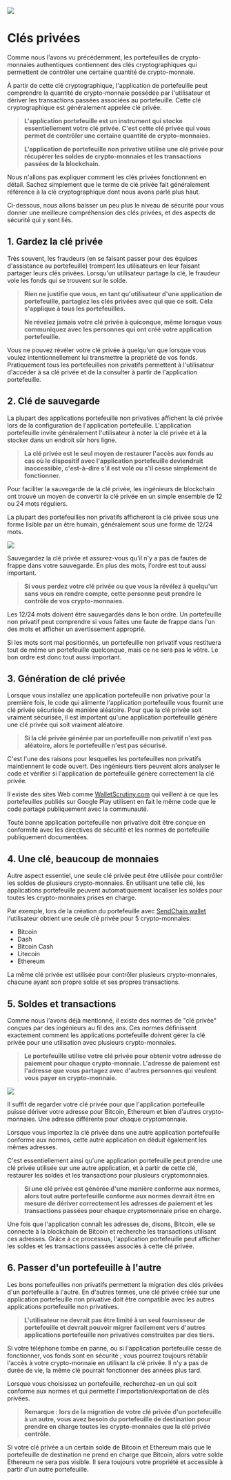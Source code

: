 ![](../images/03-main-l.png)

# Clés privées

Comme nous l'avons vu précédemment, les portefeuilles de crypto-monnaies authentiques contiennent des clés cryptographiques qui permettent de contrôler une certaine quantité de crypto-monnaie.

À partir de cette clé cryptographique, l'application de portefeuille peut comprendre la quantité de crypto-monnaie possédée par l'utilisateur et dériver les transactions passées associées au portefeuille. Cette clé cryptographique est généralement appelée clé privée.

> **L'application portefeuille est un instrument qui stocke essentiellement votre clé privée. C'est cette clé privée qui vous permet de contrôler une certaine quantité de crypto-monnaies.**
>
> **L'application de portefeuille non privative utilise une clé privée pour récupérer les soldes de crypto-monnaies et les transactions passées de la blockchain.**

Nous n'allons pas expliquer comment les clés privées fonctionnent en détail. Sachez simplement que le terme de clé privée fait généralement référence à la clé cryptographique dont nous avons parlé plus haut.

Ci-dessous, nous allons baisser un peu plus le niveau de sécurité pour vous donner une meilleure compréhension des clés privées, et des aspects de sécurité qui y sont liés.

## 1. Gardez la clé privée

Très souvent, les fraudeurs (en se faisant passer pour des équipes d'assistance au portefeuille) trompent les utilisateurs en leur faisant partager leurs clés privées. Lorsqu'un utilisateur partage la clé, le fraudeur vole les fonds qui se trouvent sur le solde.

> **Rien ne justifie que vous, en tant qu'utilisateur d'une application de portefeuille, partagiez les clés privées avec qui que ce soit. Cela s'applique à tous les portefeuilles.**
>
> **Ne révélez jamais votre clé privée à quiconque, même lorsque vous communiquez avec les personnes qui ont créé votre application portefeuille.**

Vous ne pouvez révéler votre clé privée à quelqu'un que lorsque vous voulez intentionnellement lui transmettre la propriété de vos fonds. Pratiquement tous les portefeuilles non privatifs permettent à l'utilisateur d'accéder à sa clé privée et de la consulter à partir de l'application portefeuille.

## 2. Clé de sauvegarde

La plupart des applications portefeuille non privatives affichent la clé privée lors de la configuration de l'application portefeuille. L'application portefeuille invite généralement l'utilisateur à noter la clé privée et à la stocker dans un endroit sûr hors ligne.
 
> **La clé privée est le seul moyen de restaurer l'accès aux fonds au cas où le dispositif avec l'application portefeuille deviendrait inaccessible, c'est-à-dire s'il est volé ou s'il cesse simplement de fonctionner.**

Pour faciliter la sauvegarde de la clé privée, les ingénieurs de blockchain ont trouvé un moyen de convertir la clé privée en un simple ensemble de 12 ou 24 mots réguliers.

La plupart des portefeuilles non privatifs afficheront la clé privée sous une forme lisible par un être humain, généralement sous une forme de 12/24 mots.

![](../images/03-02-l.png)

Sauvegardez la clé privée et assurez-vous qu'il n'y a pas de fautes de frappe dans votre sauvegarde. En plus des mots, l'ordre est tout aussi important.

> **Si vous perdez votre clé privée ou que vous la révélez à quelqu'un sans vous en rendre compte, cette personne peut prendre le contrôle de vos crypto-monnaies.**

Les 12/24 mots doivent être sauvegardés dans le bon ordre. Un portefeuille non privatif peut comprendre si vous faites une faute de frappe dans l'un des mots et afficher un avertissement approprié.

Si les mots sont mal positionnés, un portefeuille non privatif vous restituera tout de même un portefeuille quelconque, mais ce ne sera pas le vôtre. Le bon ordre est donc tout aussi important.

## 3. Génération de clé privée

Lorsque vous installez une application portefeuille non privative pour la première fois, le code qui alimente l'application portefeuille vous fournit une clé privée sécurisée de manière aléatoire. Pour que la clé privée soit vraiment sécurisée, il est important qu'une application portefeuille génère une clé privée qui soit vraiment aléatoire.

> **Si la clé privée générée par un portefeuille non privatif n'est pas aléatoire, alors le portefeuille n'est pas sécurisé.**

C'est l'une des raisons pour lesquelles les portefeuilles non privatifs maintiennent le code ouvert. Des ingénieurs tiers peuvent alors analyser le code et vérifier si l'application de portefeuille génère correctement la clé privée.

Il existe des sites Web comme [WalletScrutiny.com](https://walletscrutiny.com) qui veillent à ce que les portefeuilles publiés sur Google Play utilisent en fait le même code que le code partagé publiquement avec la communauté.
   
Toute bonne application portefeuille non privative doit être conçue en conformité avec les directives de sécurité et les normes de portefeuille publiquement documentées.

## 4. Une clé, beaucoup de monnaies

Autre aspect essentiel, une seule clé privée peut être utilisée pour contrôler les soldes de plusieurs crypto-monnaies. En utilisant une telle clé, les applications portefeuille peuvent automatiquement localiser les soldes pour toutes les crypto-monnaies prises en charge.

Par exemple, lors de la création du portefeuille avec [SendChain wallet](https://sendchain.biz) l'utilisateur obtient une seule clé privée pour 5 crypto-monnaies:

- Bitcoin
- Dash
- Bitcoin Cash
- Litecoin
- Ethereum

La même clé privée est utilisée pour contrôler plusieurs crypto-monnaies, chacune ayant son propre solde et ses propres transactions.

## 5. Soldes et transactions

Comme nous l'avons déjà mentionné, il existe des normes de "clé privée" conçues par des ingénieurs au fil des ans. Ces normes définissent exactement comment les applications portefeuille doivent gérer la clé privée pour une utilisation avec plusieurs crypto-monnaies.

> **Le portefeuille utilise votre clé privée pour obtenir votre adresse de paiement pour chaque crypto-monnaie. L'adresse de paiement est l'adresse que vous partagez avec d'autres personnes qui veulent vous payer en crypto-monnaie.**

![](../images/03-03-l.png)

Il suffit de regarder votre clé privée pour que l'application portefeuille puisse dériver votre adresse pour Bitcoin, Ethereum et bien d'autres crypto-monnaies. Une adresse différente pour chaque cryptomonnaie.

Lorsque vous importez la clé privée dans une autre application portefeuille conforme aux normes, cette autre application en déduit également les mêmes adresses.

C'est essentiellement ainsi qu'une application portefeuille peut prendre une clé privée utilisée sur une autre application, et à partir de cette clé, restaurer les soldes et les transactions pour plusieurs cryptomonnaies.

> **Si une clé privée est générée d'une manière conforme aux normes, alors tout autre portefeuille conforme aux normes devrait être en mesure de dériver correctement les adresses de paiement et les transactions passées pour chaque cryptomonnaie prise en charge.**

Une fois que l'application connaît les adresses de, disons, Bitcoin, elle se connecte à la blockchain de Bitcoin et recherche les transactions utilisant ces adresses. Grâce à ce processus, l'application portefeuille peut afficher les soldes et les transactions passées associés à cette clé privée.

## 6. Passer d'un portefeuille à l'autre

Les bons portefeuilles non privatifs permettent la migration des clés privées d'un portefeuille à l'autre. En d'autres termes, une clé privée créée sur une application portefeuille non privative doit être compatible avec les autres applications portefeuille non privatives.

> **L'utilisateur ne devrait pas être limité à un seul fournisseur de portefeuille et devrait pouvoir migrer facilement vers d'autres applications portefeuille non privatives construites par des tiers.** 

Si votre téléphone tombe en panne, ou si l'application portefeuille cesse de fonctionner, vos fonds sont en sécurité ; vous pourrez toujours rétablir l'accès à votre crypto-monnaie en utilisant la clé privée. Il n'y a pas de durée de vie, la même clé pourrait fonctionner des années plus tard.

Lorsque vous choisissez un portefeuille, recherchez-en un qui soit conforme aux normes et qui permette l'importation/exportation de clés privées.

> **Remarque : lors de la migration de votre clé privée d'un portefeuille à un autre, vous avez besoin du portefeuille de destination pour prendre en charge toutes les crypto-monnaies que la clé privée contrôle.**

Si votre clé privée a un certain solde de Bitcoin et Ethereum mais que le portefeuille de destination ne prend en charge que Bitcoin, alors votre solde Ethereum ne sera pas visible. Il sera toujours votre propriété et accessible à partir d'un autre portefeuille. 
